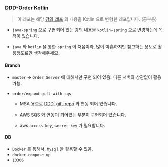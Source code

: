 ### DDD-Order Kotlin 

> 이 레포는 해당 [강의 레포](https://github.com/gregshiny/example-order) 의 내용을 Kotlin 으로 변형한 레포입니다. (공부용)

- `java-spring` 으로 구현되어 있는 강의 내용을 `kotlin-spring` 으로 변경하는데 목적이 있습니다. 

- `java` 와 `kotlin` 을 통한 `spring` 이 처음이라, 많이 미흡하지만 참고하는 용도로 활용정도로만 생각해주세요.



#### Branch

- `master` -> `Order Server` 에 대해서만 구현 되어 있음. 다른 서버와 상관없이 활용가능.

- `order/expand-gift-with-sqs` 

  - MSA 용으로 [DDD-gift-repo](https://github.com/heojae/DDD-gift-kotlin) 와 연동 되어 있습니다. 

  - AWS SQS 와 연동이 되어있는 부분이 구현되어 있습니다. 
  - aws `access-key`, `secret-key` 가 필요합니다.



#### DB

- `Docker` 를 통해서, `Mysql` 을 활용할 수 있음.
- `docker-compose up`
- `13306`





